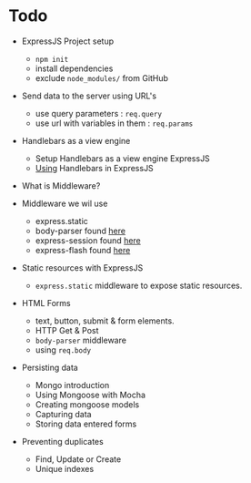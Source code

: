 # Todo

   * ExpressJS Project setup

      * `npm init`
      * install dependencies
      * exclude `node_modules/` from GitHub

   * Send data to the server using URL's

      * use query parameters : `req.query`
      * use url with variables in them : `req.params`

   * Handlebars as a view engine

        * Setup Handlebars as a view engine ExpressJS
        * [Using](https://www.npmjs.com/package/express-handlebars#basic-usage) Handlebars in ExpressJS

   * What is Middleware?

   * Middleware we wil use

      * express.static
      * body-parser found [here](https://www.npmjs.com/package/body-parser#examples)
      * express-session found [here](https://www.npmjs.com/package/express-session)
      * express-flash found [here](https://www.npmjs.com/package/express-flash)

   * Static resources with ExpressJS

        * `express.static` middleware to expose static resources.

   * HTML Forms

        * text, button, submit & form elements.
        * HTTP Get & Post
        * `body-parser` middleware
        * using `req.body`

  * Persisting data

    * Mongo introduction
    * Using Mongoose with Mocha
    * Creating mongoose models
    * Capturing data
    * Storing data entered forms

  * Preventing duplicates

    * Find, Update or Create
    * Unique indexes
